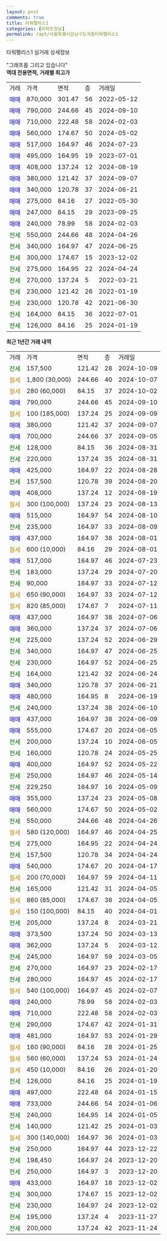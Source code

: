 ```yaml
---
layout: post
comments: true
title: 타워팰리스1
categories: [아파트정보]
permalink: /apt/서울특별시강남구도곡동타워팰리스1
---
```


타워팰리스1 실거래 상세정보

<script type="text/javascript">
  google.charts.load('current', {'packages':['line', 'corechart']});
  google.charts.setOnLoadCallback(drawChart);

  function drawChart() {
    var data = new google.visualization.DataTable();
    data.addColumn('date', '거래일');
    data.addColumn('number', "매매");
    data.addColumn('number', "전세");
    data.addColumn('number', "전매");

    data.addRows([[new Date(Date.parse("2024-10-09")), null, 157500, null], [new Date(Date.parse("2024-10-07")), null, null, null], [new Date(Date.parse("2024-10-02")), null, null, null], [new Date(Date.parse("2024-09-10")), 790000, null, null], [new Date(Date.parse("2024-09-09")), null, null, null], [new Date(Date.parse("2024-09-07")), 380000, null, null], [new Date(Date.parse("2024-09-05")), 700000, null, null], [new Date(Date.parse("2024-08-31")), null, 128000, null], [new Date(Date.parse("2024-08-31")), null, 220000, null], [new Date(Date.parse("2024-08-28")), 425000, null, null], [new Date(Date.parse("2024-08-20")), null, 157500, null], [new Date(Date.parse("2024-08-19")), 408000, null, null], [new Date(Date.parse("2024-08-13")), null, null, null], [new Date(Date.parse("2024-08-10")), 515000, null, null], [new Date(Date.parse("2024-08-09")), null, 235000, null], [new Date(Date.parse("2024-08-01")), 437000, null, null], [new Date(Date.parse("2024-08-01")), null, null, null], [new Date(Date.parse("2024-07-23")), 517000, null, null], [new Date(Date.parse("2024-07-20")), null, 183000, null], [new Date(Date.parse("2024-07-12")), null, 90000, null], [new Date(Date.parse("2024-07-12")), null, null, null], [new Date(Date.parse("2024-07-11")), null, null, null], [new Date(Date.parse("2024-07-06")), 437000, null, null], [new Date(Date.parse("2024-07-06")), 360000, null, null], [new Date(Date.parse("2024-06-29")), null, 225000, null], [new Date(Date.parse("2024-06-25")), null, 340000, null], [new Date(Date.parse("2024-06-25")), null, 230000, null], [new Date(Date.parse("2024-06-24")), null, 164000, null], [new Date(Date.parse("2024-06-21")), 340000, null, null], [new Date(Date.parse("2024-06-19")), 480000, null, null], [new Date(Date.parse("2024-06-10")), null, 240000, null], [new Date(Date.parse("2024-06-09")), 437000, null, null], [new Date(Date.parse("2024-06-05")), 555000, null, null], [new Date(Date.parse("2024-06-05")), null, 200000, null], [new Date(Date.parse("2024-05-25")), null, 160000, null], [new Date(Date.parse("2024-05-22")), 400000, null, null], [new Date(Date.parse("2024-05-14")), null, 250000, null], [new Date(Date.parse("2024-05-09")), null, 229250, null], [new Date(Date.parse("2024-05-08")), 355000, null, null], [new Date(Date.parse("2024-05-02")), 560000, null, null], [new Date(Date.parse("2024-04-26")), null, 550000, null], [new Date(Date.parse("2024-04-25")), null, null, null], [new Date(Date.parse("2024-04-24")), null, 275000, null], [new Date(Date.parse("2024-04-24")), null, 157500, null], [new Date(Date.parse("2024-04-17")), 540000, null, null], [new Date(Date.parse("2024-04-11")), null, null, null], [new Date(Date.parse("2024-04-05")), null, 165000, null], [new Date(Date.parse("2024-04-05")), null, null, null], [new Date(Date.parse("2024-04-01")), null, null, null], [new Date(Date.parse("2024-03-21")), null, 205000, null], [new Date(Date.parse("2024-03-13")), 373500, null, null], [new Date(Date.parse("2024-03-12")), 362000, null, null], [new Date(Date.parse("2024-03-05")), null, 245000, null], [new Date(Date.parse("2024-02-17")), null, 270000, null], [new Date(Date.parse("2024-02-17")), null, 280000, null], [new Date(Date.parse("2024-02-07")), null, null, null], [new Date(Date.parse("2024-02-03")), 240000, null, null], [new Date(Date.parse("2024-02-03")), 710000, null, null], [new Date(Date.parse("2024-01-31")), null, 290000, null], [new Date(Date.parse("2024-01-29")), 481000, null, null], [new Date(Date.parse("2024-01-25")), null, null, null], [new Date(Date.parse("2024-01-24")), null, null, null], [new Date(Date.parse("2024-01-20")), null, null, null], [new Date(Date.parse("2024-01-19")), null, 126000, null], [new Date(Date.parse("2024-01-15")), 497000, null, null], [new Date(Date.parse("2024-01-06")), 733000, null, null], [new Date(Date.parse("2024-01-05")), null, 240000, null], [new Date(Date.parse("2024-01-03")), null, 140000, null], [new Date(Date.parse("2024-01-03")), null, null, null], [new Date(Date.parse("2023-12-22")), null, 250000, null], [new Date(Date.parse("2023-12-20")), null, 198450, null], [new Date(Date.parse("2023-12-20")), null, 250000, null], [new Date(Date.parse("2023-12-02")), 433000, null, null], [new Date(Date.parse("2023-12-02")), null, 300000, null], [new Date(Date.parse("2023-12-02")), null, 230000, null], [new Date(Date.parse("2023-11-27")), null, 195000, null], [new Date(Date.parse("2023-11-24")), null, 200000, null]]);

    var options = {
      hAxis: {
        format: 'yyyy/MM/dd'
      },    
      lineWidth: 0,
      pointsVisible: true,    
      title: '최근 1년간 유형별 실거래가 분포',
      legend: { position: 'bottom' }
    };

    var formatter = new google.visualization.NumberFormat({pattern:'###,###'} );
    formatter.format(data, 1);
    formatter.format(data, 2);
    
    setTimeout(function() {
        var chart = new google.visualization.LineChart(document.getElementById('columnchart_material'));
        chart.draw(data, (options));
        document.getElementById('loading').style.display = 'none';
    }, 200);
  }
</script>


<div id="loading" style="z-index:20; display: block; margin-left: 0px">"그래프를 그리고 있습니다"</div>
<div id="columnchart_material" style="width: 95%; margin-left: 0px; display: block"></div>
<!-- contents start -->
<b>역대 전용면적, 거래별 최고가</b>
<table class="sortable">
    <tr>
      <td>거래</td>
      <td>가격</td>
      <td>면적</td>
      <td>층</td>
      <td>거래일</td>
    </tr>
        <tr>
          <td><a style="color: blue">매매</a></td>
          <td>870,000</td>
          <td>301.47</td>
          <td>56</td>
          <td>2022-05-12</td>
        </tr>            <tr>
          <td><a style="color: blue">매매</a></td>
          <td>790,000</td>
          <td>244.66</td>
          <td>45</td>
          <td>2024-09-10</td>
        </tr>            <tr>
          <td><a style="color: blue">매매</a></td>
          <td>710,000</td>
          <td>222.48</td>
          <td>58</td>
          <td>2024-02-03</td>
        </tr>            <tr>
          <td><a style="color: blue">매매</a></td>
          <td>560,000</td>
          <td>174.67</td>
          <td>50</td>
          <td>2024-05-02</td>
        </tr>            <tr>
          <td><a style="color: blue">매매</a></td>
          <td>517,000</td>
          <td>164.97</td>
          <td>46</td>
          <td>2024-07-23</td>
        </tr>            <tr>
          <td><a style="color: blue">매매</a></td>
          <td>495,000</td>
          <td>164.95</td>
          <td>19</td>
          <td>2023-07-01</td>
        </tr>            <tr>
          <td><a style="color: blue">매매</a></td>
          <td>408,000</td>
          <td>137.24</td>
          <td>12</td>
          <td>2024-08-19</td>
        </tr>            <tr>
          <td><a style="color: blue">매매</a></td>
          <td>380,000</td>
          <td>121.42</td>
          <td>37</td>
          <td>2024-09-07</td>
        </tr>            <tr>
          <td><a style="color: blue">매매</a></td>
          <td>340,000</td>
          <td>120.78</td>
          <td>37</td>
          <td>2024-06-21</td>
        </tr>            <tr>
          <td><a style="color: blue">매매</a></td>
          <td>275,000</td>
          <td>84.16</td>
          <td>27</td>
          <td>2022-05-30</td>
        </tr>            <tr>
          <td><a style="color: blue">매매</a></td>
          <td>247,000</td>
          <td>84.15</td>
          <td>29</td>
          <td>2023-09-25</td>
        </tr>            <tr>
          <td><a style="color: blue">매매</a></td>
          <td>240,000</td>
          <td>78.99</td>
          <td>58</td>
          <td>2024-02-03</td>
        </tr>        
        <tr>
              <td><a style="color: darkgreen">전세</a></td>
              <td>550,000</td>
              <td>244.66</td>
              <td>48</td>
              <td>2024-04-26</td>
            </tr>            <tr>
              <td><a style="color: darkgreen">전세</a></td>
              <td>340,000</td>
              <td>164.97</td>
              <td>47</td>
              <td>2024-06-25</td>
            </tr>            <tr>
              <td><a style="color: darkgreen">전세</a></td>
              <td>300,000</td>
              <td>174.67</td>
              <td>15</td>
              <td>2023-12-02</td>
            </tr>            <tr>
              <td><a style="color: darkgreen">전세</a></td>
              <td>275,000</td>
              <td>164.95</td>
              <td>22</td>
              <td>2024-04-24</td>
            </tr>            <tr>
              <td><a style="color: darkgreen">전세</a></td>
              <td>270,000</td>
              <td>137.24</td>
              <td>5</td>
              <td>2022-03-21</td>
            </tr>            <tr>
              <td><a style="color: darkgreen">전세</a></td>
              <td>230,000</td>
              <td>121.42</td>
              <td>26</td>
              <td>2022-01-19</td>
            </tr>            <tr>
              <td><a style="color: darkgreen">전세</a></td>
              <td>230,000</td>
              <td>120.78</td>
              <td>42</td>
              <td>2021-06-30</td>
            </tr>            <tr>
              <td><a style="color: darkgreen">전세</a></td>
              <td>164,000</td>
              <td>84.15</td>
              <td>36</td>
              <td>2022-07-01</td>
            </tr>            <tr>
              <td><a style="color: darkgreen">전세</a></td>
              <td>126,000</td>
              <td>84.16</td>
              <td>25</td>
              <td>2024-01-19</td>
            </tr>        
    
</table>

<b>최근 1년간 거래 내역</b>

<table class="sortable">
    <tr>
      <td>거래</td>
      <td>가격</td>
      <td>면적</td>
      <td>층</td>
      <td>거래일</td>
    </tr>
    <tr>
      <td><a style="color: darkgreen">전세</a></td>
      <td>157,500</td>
      <td>121.42</td>
      <td>28</td>
      <td>2024-10-09</td>
    </tr>          <tr>
      <td><a style="color: darkgoldenrod">월세</a></td>
      <td>1,800 (30,000)</td>
      <td>244.66</td>
      <td>40</td>
      <td>2024-10-07</td>
    </tr>          <tr>
      <td><a style="color: darkgoldenrod">월세</a></td>
      <td>280 (60,000)</td>
      <td>84.15</td>
      <td>37</td>
      <td>2024-10-02</td>
    </tr>          <tr>
      <td><a style="color: blue">매매</a></td>
      <td>790,000</td>
      <td>244.66</td>
      <td>45</td>
      <td>2024-09-10</td>
    </tr>          <tr>
      <td><a style="color: darkgoldenrod">월세</a></td>
      <td>100 (185,000)</td>
      <td>137.24</td>
      <td>25</td>
      <td>2024-09-09</td>
    </tr>          <tr>
      <td><a style="color: blue">매매</a></td>
      <td>380,000</td>
      <td>121.42</td>
      <td>37</td>
      <td>2024-09-07</td>
    </tr>          <tr>
      <td><a style="color: blue">매매</a></td>
      <td>700,000</td>
      <td>244.66</td>
      <td>37</td>
      <td>2024-09-05</td>
    </tr>          <tr>
      <td><a style="color: darkgreen">전세</a></td>
      <td>128,000</td>
      <td>84.15</td>
      <td>36</td>
      <td>2024-08-31</td>
    </tr>          <tr>
      <td><a style="color: darkgreen">전세</a></td>
      <td>220,000</td>
      <td>137.24</td>
      <td>35</td>
      <td>2024-08-31</td>
    </tr>          <tr>
      <td><a style="color: blue">매매</a></td>
      <td>425,000</td>
      <td>164.97</td>
      <td>22</td>
      <td>2024-08-28</td>
    </tr>          <tr>
      <td><a style="color: darkgreen">전세</a></td>
      <td>157,500</td>
      <td>120.78</td>
      <td>39</td>
      <td>2024-08-20</td>
    </tr>          <tr>
      <td><a style="color: blue">매매</a></td>
      <td>408,000</td>
      <td>137.24</td>
      <td>12</td>
      <td>2024-08-19</td>
    </tr>          <tr>
      <td><a style="color: darkgoldenrod">월세</a></td>
      <td>300 (100,000)</td>
      <td>137.24</td>
      <td>23</td>
      <td>2024-08-13</td>
    </tr>          <tr>
      <td><a style="color: blue">매매</a></td>
      <td>515,000</td>
      <td>164.97</td>
      <td>54</td>
      <td>2024-08-10</td>
    </tr>          <tr>
      <td><a style="color: darkgreen">전세</a></td>
      <td>235,000</td>
      <td>164.97</td>
      <td>33</td>
      <td>2024-08-09</td>
    </tr>          <tr>
      <td><a style="color: blue">매매</a></td>
      <td>437,000</td>
      <td>164.97</td>
      <td>38</td>
      <td>2024-08-01</td>
    </tr>          <tr>
      <td><a style="color: darkgoldenrod">월세</a></td>
      <td>600 (10,000)</td>
      <td>84.16</td>
      <td>29</td>
      <td>2024-08-01</td>
    </tr>          <tr>
      <td><a style="color: blue">매매</a></td>
      <td>517,000</td>
      <td>164.97</td>
      <td>46</td>
      <td>2024-07-23</td>
    </tr>          <tr>
      <td><a style="color: darkgreen">전세</a></td>
      <td>183,000</td>
      <td>137.24</td>
      <td>29</td>
      <td>2024-07-20</td>
    </tr>          <tr>
      <td><a style="color: darkgreen">전세</a></td>
      <td>90,000</td>
      <td>164.97</td>
      <td>33</td>
      <td>2024-07-12</td>
    </tr>          <tr>
      <td><a style="color: darkgoldenrod">월세</a></td>
      <td>650 (90,000)</td>
      <td>164.97</td>
      <td>33</td>
      <td>2024-07-12</td>
    </tr>          <tr>
      <td><a style="color: darkgoldenrod">월세</a></td>
      <td>820 (85,000)</td>
      <td>174.67</td>
      <td>7</td>
      <td>2024-07-11</td>
    </tr>          <tr>
      <td><a style="color: blue">매매</a></td>
      <td>437,000</td>
      <td>164.97</td>
      <td>38</td>
      <td>2024-07-06</td>
    </tr>          <tr>
      <td><a style="color: blue">매매</a></td>
      <td>360,000</td>
      <td>137.24</td>
      <td>37</td>
      <td>2024-07-06</td>
    </tr>          <tr>
      <td><a style="color: darkgreen">전세</a></td>
      <td>225,000</td>
      <td>137.24</td>
      <td>52</td>
      <td>2024-06-29</td>
    </tr>          <tr>
      <td><a style="color: darkgreen">전세</a></td>
      <td>340,000</td>
      <td>164.97</td>
      <td>47</td>
      <td>2024-06-25</td>
    </tr>          <tr>
      <td><a style="color: darkgreen">전세</a></td>
      <td>230,000</td>
      <td>164.97</td>
      <td>52</td>
      <td>2024-06-25</td>
    </tr>          <tr>
      <td><a style="color: darkgreen">전세</a></td>
      <td>164,000</td>
      <td>121.42</td>
      <td>32</td>
      <td>2024-06-24</td>
    </tr>          <tr>
      <td><a style="color: blue">매매</a></td>
      <td>340,000</td>
      <td>120.78</td>
      <td>37</td>
      <td>2024-06-21</td>
    </tr>          <tr>
      <td><a style="color: blue">매매</a></td>
      <td>480,000</td>
      <td>164.95</td>
      <td>8</td>
      <td>2024-06-19</td>
    </tr>          <tr>
      <td><a style="color: darkgreen">전세</a></td>
      <td>240,000</td>
      <td>137.24</td>
      <td>38</td>
      <td>2024-06-10</td>
    </tr>          <tr>
      <td><a style="color: blue">매매</a></td>
      <td>437,000</td>
      <td>164.97</td>
      <td>38</td>
      <td>2024-06-09</td>
    </tr>          <tr>
      <td><a style="color: blue">매매</a></td>
      <td>555,000</td>
      <td>174.67</td>
      <td>20</td>
      <td>2024-06-05</td>
    </tr>          <tr>
      <td><a style="color: darkgreen">전세</a></td>
      <td>200,000</td>
      <td>137.24</td>
      <td>10</td>
      <td>2024-06-05</td>
    </tr>          <tr>
      <td><a style="color: darkgreen">전세</a></td>
      <td>160,000</td>
      <td>120.78</td>
      <td>24</td>
      <td>2024-05-25</td>
    </tr>          <tr>
      <td><a style="color: blue">매매</a></td>
      <td>400,000</td>
      <td>164.97</td>
      <td>52</td>
      <td>2024-05-22</td>
    </tr>          <tr>
      <td><a style="color: darkgreen">전세</a></td>
      <td>250,000</td>
      <td>164.97</td>
      <td>46</td>
      <td>2024-05-14</td>
    </tr>          <tr>
      <td><a style="color: darkgreen">전세</a></td>
      <td>229,250</td>
      <td>164.97</td>
      <td>16</td>
      <td>2024-05-09</td>
    </tr>          <tr>
      <td><a style="color: blue">매매</a></td>
      <td>355,000</td>
      <td>137.24</td>
      <td>23</td>
      <td>2024-05-08</td>
    </tr>          <tr>
      <td><a style="color: blue">매매</a></td>
      <td>560,000</td>
      <td>174.67</td>
      <td>50</td>
      <td>2024-05-02</td>
    </tr>          <tr>
      <td><a style="color: darkgreen">전세</a></td>
      <td>550,000</td>
      <td>244.66</td>
      <td>48</td>
      <td>2024-04-26</td>
    </tr>          <tr>
      <td><a style="color: darkgoldenrod">월세</a></td>
      <td>580 (120,000)</td>
      <td>164.97</td>
      <td>46</td>
      <td>2024-04-25</td>
    </tr>          <tr>
      <td><a style="color: darkgreen">전세</a></td>
      <td>275,000</td>
      <td>164.95</td>
      <td>22</td>
      <td>2024-04-24</td>
    </tr>          <tr>
      <td><a style="color: darkgreen">전세</a></td>
      <td>157,500</td>
      <td>120.78</td>
      <td>34</td>
      <td>2024-04-24</td>
    </tr>          <tr>
      <td><a style="color: blue">매매</a></td>
      <td>540,000</td>
      <td>174.67</td>
      <td>20</td>
      <td>2024-04-17</td>
    </tr>          <tr>
      <td><a style="color: darkgoldenrod">월세</a></td>
      <td>200 (70,000)</td>
      <td>164.97</td>
      <td>59</td>
      <td>2024-04-11</td>
    </tr>          <tr>
      <td><a style="color: darkgreen">전세</a></td>
      <td>165,000</td>
      <td>121.42</td>
      <td>31</td>
      <td>2024-04-05</td>
    </tr>          <tr>
      <td><a style="color: darkgoldenrod">월세</a></td>
      <td>860 (85,000)</td>
      <td>174.67</td>
      <td>38</td>
      <td>2024-04-05</td>
    </tr>          <tr>
      <td><a style="color: darkgoldenrod">월세</a></td>
      <td>150 (100,000)</td>
      <td>84.15</td>
      <td>40</td>
      <td>2024-04-01</td>
    </tr>          <tr>
      <td><a style="color: darkgreen">전세</a></td>
      <td>205,000</td>
      <td>137.24</td>
      <td>8</td>
      <td>2024-03-21</td>
    </tr>          <tr>
      <td><a style="color: blue">매매</a></td>
      <td>373,500</td>
      <td>137.24</td>
      <td>50</td>
      <td>2024-03-13</td>
    </tr>          <tr>
      <td><a style="color: blue">매매</a></td>
      <td>362,000</td>
      <td>137.24</td>
      <td>5</td>
      <td>2024-03-12</td>
    </tr>          <tr>
      <td><a style="color: darkgreen">전세</a></td>
      <td>245,000</td>
      <td>164.97</td>
      <td>59</td>
      <td>2024-03-05</td>
    </tr>          <tr>
      <td><a style="color: darkgreen">전세</a></td>
      <td>270,000</td>
      <td>164.97</td>
      <td>23</td>
      <td>2024-02-17</td>
    </tr>          <tr>
      <td><a style="color: darkgreen">전세</a></td>
      <td>280,000</td>
      <td>164.97</td>
      <td>45</td>
      <td>2024-02-17</td>
    </tr>          <tr>
      <td><a style="color: darkgoldenrod">월세</a></td>
      <td>540 (100,000)</td>
      <td>164.97</td>
      <td>45</td>
      <td>2024-02-07</td>
    </tr>          <tr>
      <td><a style="color: blue">매매</a></td>
      <td>240,000</td>
      <td>78.99</td>
      <td>58</td>
      <td>2024-02-03</td>
    </tr>          <tr>
      <td><a style="color: blue">매매</a></td>
      <td>710,000</td>
      <td>222.48</td>
      <td>58</td>
      <td>2024-02-03</td>
    </tr>          <tr>
      <td><a style="color: darkgreen">전세</a></td>
      <td>290,000</td>
      <td>174.67</td>
      <td>42</td>
      <td>2024-01-31</td>
    </tr>          <tr>
      <td><a style="color: blue">매매</a></td>
      <td>481,000</td>
      <td>164.97</td>
      <td>53</td>
      <td>2024-01-29</td>
    </tr>          <tr>
      <td><a style="color: darkgoldenrod">월세</a></td>
      <td>160 (90,000)</td>
      <td>84.16</td>
      <td>28</td>
      <td>2024-01-25</td>
    </tr>          <tr>
      <td><a style="color: darkgoldenrod">월세</a></td>
      <td>560 (60,000)</td>
      <td>137.24</td>
      <td>53</td>
      <td>2024-01-24</td>
    </tr>          <tr>
      <td><a style="color: darkgoldenrod">월세</a></td>
      <td>450 (10,000)</td>
      <td>84.16</td>
      <td>26</td>
      <td>2024-01-20</td>
    </tr>          <tr>
      <td><a style="color: darkgreen">전세</a></td>
      <td>126,000</td>
      <td>84.16</td>
      <td>25</td>
      <td>2024-01-19</td>
    </tr>          <tr>
      <td><a style="color: blue">매매</a></td>
      <td>497,000</td>
      <td>222.48</td>
      <td>64</td>
      <td>2024-01-15</td>
    </tr>          <tr>
      <td><a style="color: blue">매매</a></td>
      <td>733,000</td>
      <td>244.66</td>
      <td>54</td>
      <td>2024-01-06</td>
    </tr>          <tr>
      <td><a style="color: darkgreen">전세</a></td>
      <td>240,000</td>
      <td>164.95</td>
      <td>14</td>
      <td>2024-01-05</td>
    </tr>          <tr>
      <td><a style="color: darkgreen">전세</a></td>
      <td>140,000</td>
      <td>121.42</td>
      <td>25</td>
      <td>2024-01-03</td>
    </tr>          <tr>
      <td><a style="color: darkgoldenrod">월세</a></td>
      <td>300 (140,000)</td>
      <td>164.97</td>
      <td>36</td>
      <td>2024-01-03</td>
    </tr>          <tr>
      <td><a style="color: darkgreen">전세</a></td>
      <td>250,000</td>
      <td>164.97</td>
      <td>44</td>
      <td>2023-12-22</td>
    </tr>          <tr>
      <td><a style="color: darkgreen">전세</a></td>
      <td>198,450</td>
      <td>164.97</td>
      <td>24</td>
      <td>2023-12-20</td>
    </tr>          <tr>
      <td><a style="color: darkgreen">전세</a></td>
      <td>250,000</td>
      <td>164.97</td>
      <td>3</td>
      <td>2023-12-20</td>
    </tr>          <tr>
      <td><a style="color: blue">매매</a></td>
      <td>433,000</td>
      <td>164.97</td>
      <td>18</td>
      <td>2023-12-02</td>
    </tr>          <tr>
      <td><a style="color: darkgreen">전세</a></td>
      <td>300,000</td>
      <td>174.67</td>
      <td>15</td>
      <td>2023-12-02</td>
    </tr>          <tr>
      <td><a style="color: darkgreen">전세</a></td>
      <td>230,000</td>
      <td>164.97</td>
      <td>24</td>
      <td>2023-12-02</td>
    </tr>          <tr>
      <td><a style="color: darkgreen">전세</a></td>
      <td>195,000</td>
      <td>137.24</td>
      <td>4</td>
      <td>2023-11-27</td>
    </tr>          <tr>
      <td><a style="color: darkgreen">전세</a></td>
      <td>200,000</td>
      <td>137.24</td>
      <td>42</td>
      <td>2023-11-24</td>
    </tr>      </table>
<!-- contents end -->    

